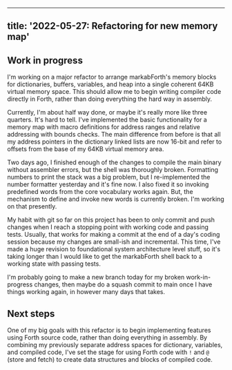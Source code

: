 <!--
Copyright (c) 2022 Sam Blenny
SPDX-License-Identifier: CC-BY-NC-SA-4.0
-->

---
title: '2022-05-27: Refactoring for new memory map'
---

## Work in progress

I'm working on a major refactor to arrange markabForth's memory blocks for
dictionaries, buffers, variables, and heap into a single coherent 64KB virtual
memory space. This should allow me to begin writing compiler code directly in
Forth, rather than doing everything the hard way in assembly.

Currently, I'm about half way done, or maybe it's really more like three
quarters. It's hard to tell. I've implemented the basic functionality for a
memory map with macro definitions for address ranges and relative addressing
with bounds checks. The main difference from before is that all my address
pointers in the dictionary linked lists are now 16-bit and refer to offsets
from the base of my 64KB virtual memory area.

Two days ago, I finished enough of the changes to compile the main binary
without assembler errors, but the shell was thoroughly broken. Formatting
numbers to print the stack was a big problem, but I re-implemented the number
formatter yesterday and it's fine now. I also fixed it so invoking predefined
words from the core vocabulary works again. But, the mechanism to define and
invoke new words is currently broken. I'm working on that presently.

My habit with git so far on this project has been to only commit and push
changes when I reach a stopping point with working code and passing tests.
Usually, that works for making a commit at the end of a day's coding session
because my changes are small-ish and incremental. This time, I've made a huge
revision to foundational system architecture level stuff, so it's taking longer
than I would like to get the markabForth shell back to a working state with
passing tests.

I'm probably going to make a new branch today for my broken work-in-progress
changes, then maybe do a squash commit to main once I have things working
again, in however many days that takes.


## Next steps

One of my big goals with this refactor is to begin implementing features using
Forth source code, rather than doing everything in assembly. By combining my
previously separate address spaces for dictionary, variables, and compiled
code, I've set the stage for using Forth code with `!` and `@` (store and
fetch) to create data structures and blocks of compiled code.
